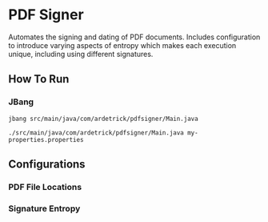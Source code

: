 # PDF Signer

Automates the signing and dating of PDF documents. Includes configuration to introduce
varying aspects of entropy which makes each execution unique, including using different
signatures.

## How To Run

### JBang

```
jbang src/main/java/com/ardetrick/pdfsigner/Main.java
```

```
./src/main/java/com/ardetrick/pdfsigner/Main.java my-properties.properties
```

## Configurations

### PDF File Locations

### Signature Entropy

